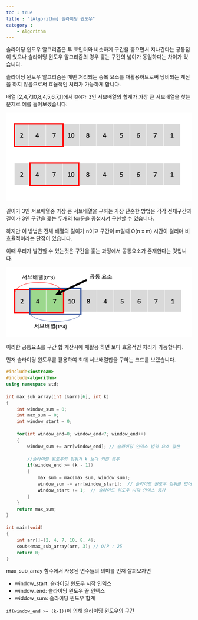 ```yaml
---
toc : true
title : "[Algorithm] 슬라이딩 윈도우"
category : 
    - Algorithm
---
```

슬라이딩 윈도우 알고리즘은 투 포인터와 비슷하게 구간을 훑으면서 지나간다는 공통점이 있으나 슬라이딩 윈도우 알고리즘의 경우 훑는 구간의 넓이가 동일하다는 차이가 있습니다.

슬라이딩 윈도우 알고리즘은 매번 처리되는 중복 요소를 재활용하므로써 낭비되는 계산을 하지 않음으로써 효율적인 처리가 가능하게 합니다.

배열 [2,4,7,10,8,4,5,6,7,1]에서 `길이가 3`인 서브배열의 합계가 가장 큰 서브배열을 찾는 문제로 예를 들어보겠습니다.

![sliding-window](/assets/images/algo/sliding-window-1.png)

길이가 3인 서브배열중 가장 큰 서브배열을 구하는 가장 단순한 방법은 각각 전체구간과 길이가 3인 구간을 훑는 두개의 for문을 중첩시켜 구현할 수 있습니다.

하지만 이 방법은 전체 배열의 길이가 n이고 구간이 m일때 O$($n x m) 시간이 걸리며 비효율적이라는 단점이 있습니다.

이때 우리가 발견할 수 있는것은 구간을 훑는 과정에서 공통요소가 존재한다는 것입니다.

![sliding-window](/assets/images/algo/sliding-window-2.png)

이러한 공통요소를 구간 합 계산시에 재활용 하면 보다 효율적인 처리가 가능합니다.

먼저 슬라이딩 윈도우를 활용하여 최대 서브배열합을 구하는 코드를 보겠습니다.

``` cpp
#include<iostream>
#include<algorithm>
using namespace std;

int max_sub_array(int (&arr)[6], int k)
{
    int window_sum = 0;
    int max_sum = 0;
    int window_start = 0;

    for(int window_end=0; window_end<7; window_end++)
    {
        window_sum += arr[window_end]; // 슬라이딩 인덱스 범위 요소 합산
        
        //슬라이딩 윈도우의 범위가 k 보다 커진 경우
        if(window_end >= (k - 1))
        {
            max_sum = max(max_sum, window_sum);
            window_sum -= arr[window_start];  // 슬라이드 윈도우 범위를 벗어난 요소를 합계에서 제거
            window_start += 1;  // 슬라이드 윈도우 시작 인덱스 증가
        }
    }
    return max_sum;
}

int main(void)
{
    int arr[]={2, 4, 7, 10, 8, 4};
    cout<<max_sub_array(arr, 3); // O/P : 25
    return 0;
}
```

max_sub_array 함수에서 사용된 변수들의 의미를 먼저 살펴보자면

- window_start: 슬라이딩 윈도우 시작 인덱스
- window_end: 슬라이딩 윈도우 끝 인덱스
- widdow_sum: 슬라이딩 윈도우 합계

`if(window_end >= (k-1))`에 의해 슬라이딩 윈도우의 구간


>[참고]:(https://blog.fakecoding.com/archives/algorithm-slidingwindow/)
